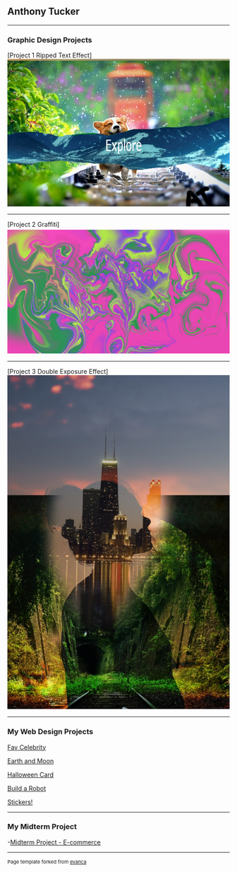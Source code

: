 ## Anthony Tucker

---

### Graphic Design Projects

[Project 1 Ripped Text Effect]
<img src="images/corgi-4415649_960_720.jpg?raw=true"/>

---
[Project 2 Graffiti]
<img src="images/Rippedeffect.png?raw=true"/>

---
[Project 3 Double Exposure Effect]
<img src="images/0cf87e37f2a4dd631d81ba62098c3466.jpg?raw=true"/> 

---

### My Web Design Projects

[Fav Celebrity](https://trinket.io/html/3d36e103f6)

[Earth and Moon](https://trinket.io/html/8d595556bb)

[Halloween Card](https://trinket.io/html/811a421992)

[Build a Robot](https://trinket.io/html/0694353959)

[Stickers!](https://trinket.io/html/30c8f993f6)

---
### My Midterm Project
-[Midterm Project - E-commerce](https://tuckers-restaurant.w3spaces.com)



---
<p style="font-size:11px">Page template forked from <a href="https://github.com/evanca/quick-portfolio">evanca</a></p>
<!-- Remove above link if you don't want to attibute -->
